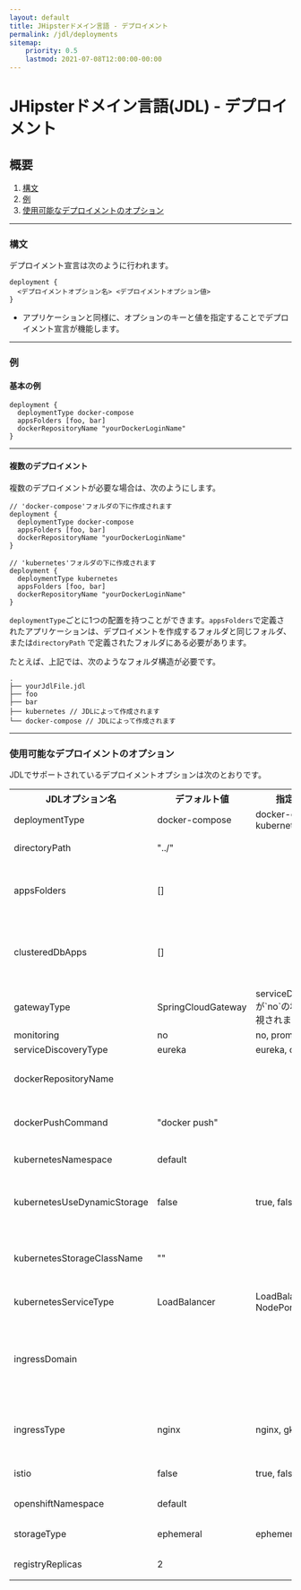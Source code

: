 ```yaml
---
layout: default
title: JHipsterドメイン言語 - デプロイメント
permalink: /jdl/deployments
sitemap:
    priority: 0.5
    lastmod: 2021-07-08T12:00:00-00:00
---
```


# <i class="fa fa-star"></i> JHipsterドメイン言語(JDL) - デプロイメント

## 概要

1. [構文](#構文)
1. [例](#例)
1. [使用可能なデプロイメントのオプション](#使用可能なデプロイメントのオプション)

---

### 構文

デプロイメント宣言は次のように行われます。

```
deployment {
  <デプロイメントオプション名> <デプロイメントオプション値>
}
```

  - アプリケーションと同様に、オプションのキーと値を指定することでデプロイメント宣言が機能します。

---

### 例

#### 基本の例

```jdl
deployment {
  deploymentType docker-compose
  appsFolders [foo, bar]
  dockerRepositoryName "yourDockerLoginName"
}
```

---

#### 複数のデプロイメント

複数のデプロイメントが必要な場合は、次のようにします。

```
// 'docker-compose'フォルダの下に作成されます
deployment {
  deploymentType docker-compose
  appsFolders [foo, bar]
  dockerRepositoryName "yourDockerLoginName"
}

// 'kubernetes'フォルダの下に作成されます
deployment {
  deploymentType kubernetes
  appsFolders [foo, bar]
  dockerRepositoryName "yourDockerLoginName"
}
```

`deploymentType`ごとに1つの配置を持つことができます。`appsFolders`で定義されたアプリケーションは、デプロイメントを作成するフォルダと同じフォルダ、または`directoryPath`
で定義されたフォルダにある必要があります。

たとえば、上記では、次のようなフォルダ構造が必要です。

```
.
├── yourJdlFile.jdl
├── foo
├── bar
├── kubernetes // JDLによって作成されます
└── docker-compose // JDLによって作成されます
```

---

### 使用可能なデプロイメントのオプション

JDLでサポートされているデプロイメントオプションは次のとおりです。

<table class="table table-striped table-responsive">
  <tr>
    <th>JDLオプション名</th>
    <th>デフォルト値</th>
    <th>指定可能な値</th>
    <th>コメント</th>
  </tr>
  <tr>
    <td>deploymentType</td>
    <td>docker-compose</td>
    <td>docker-compose, kubernetes, openshift</td>
    <td></td>
  </tr>
  <tr>
    <td>directoryPath</td>
    <td>"../"</td>
    <td></td>
    <td>相対パス。二重引用符で囲む必要があります</td>
  </tr>
  <tr>
    <td>appsFolders</td>
    <td>[]</td>
    <td></td>
    <td>アプリケーションのディレクトリ名。カンマで区切られたリストである必要があります。例:[foo, bar]</td>
  </tr>
  <tr>
    <td>clusteredDbApps</td>
    <td>[]</td>
    <td></td>
    <td>クラスタ化されたDBを持つアプリケーションのディレクトリ名。カンマで区切られたリストである必要があります。例:[foo, bar]</td>
  </tr>
  <tr>
    <td>gatewayType</td>
    <td>SpringCloudGateway</td>
    <td>serviceDiscoveryTypeが`no`の場合、値は無視されます</td>
  </tr>
  <tr>
    <td>monitoring</td>
    <td>no</td>
    <td>no, prometheus</td>
    <td></td>
  </tr>
  <tr>
    <td>serviceDiscoveryType</td>
    <td>eureka</td>
    <td>eureka, consul, no</td>
    <td></td>
  </tr>
  <tr>
    <td>dockerRepositoryName</td>
    <td></td>
    <td></td>
    <td>Dockerリポジトリの名前またはURL。二重引用符で囲む必要があります</td>
  </tr>
  <tr>
    <td>dockerPushCommand</td>
    <td>"docker push"</td>
    <td></td>
    <td>使用するdocker pushコマンド。二重引用符で囲む必要があります</td>
  </tr>
  <tr>
    <td>kubernetesNamespace</td>
    <td>default</td>
    <td></td>
    <td>deploymentTypeがkubernetesの場合にのみ適用可能</td>
  </tr>
  <tr>
    <td>kubernetesUseDynamicStorage</td>
    <td>false</td>
    <td>true, false</td>
    <td>deploymentTypeがkubernetesの場合にのみ適用され、kubernetesStorageClassNameオプションが有効になります</td>
  </tr>
  <tr>
    <td>kubernetesStorageClassName</td>
    <td>""</td>
    <td></td>
    <td>deploymentTypeがkubernetesの場合にのみ適用されます。空のままにすることができます(2つの二重引用符)</td>
  </tr>
  <tr>
    <td>kubernetesServiceType</td>
    <td>LoadBalancer</td>
    <td>LoadBalancer, NodePort, Ingress</td>
    <td>deploymentTypeがkubernetesの場合にのみ適用可能</td>
  </tr>
  <tr>
    <td>ingressDomain</td>
    <td></td>
    <td></td>
    <td>kubernetesServiceTypeが`Ingress`の場合のIngressのドメイン。二重引用符で囲む必要があります。deploymentTypeがkubernetesの場合にのみ適用されます。</td>
  </tr>
  <tr>
    <td>ingressType</td>
    <td>nginx</td>
    <td>nginx, gke</td>
    <td>kubernetesのIngressタイプ。`kubernetesServiceType`がIngressに設定されている場合にのみ設定されます。</td>
  </tr>
  <tr>
    <td>istio</td>
    <td>false</td>
    <td>true, false</td>
    <td>deploymentTypeがkubernetesの場合にのみ適用可能</td>
  </tr>
  <tr>
    <td>openshiftNamespace</td>
    <td>default</td>
    <td></td>
    <td>deploymentTypeがopenshiftの場合にのみ適用可能</td>
  </tr>
  <tr>
    <td>storageType</td>
    <td>ephemeral</td>
    <td>ephemeral, persistent</td>
    <td>deploymentTypeがopenshiftの場合にのみ適用可能</td>
  </tr>
  <tr>
    <td>registryReplicas</td>
    <td>2</td>
    <td></td>
    <td>レプリカの数(deploymentTypeがopenshiftの場合)</td>
  </tr>
</table>
